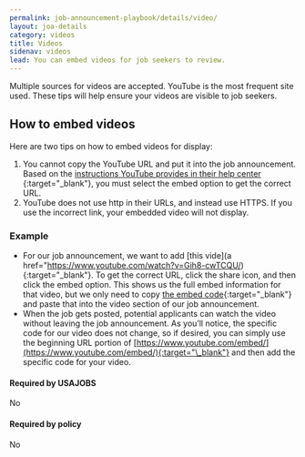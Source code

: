 ```yaml
---
permalink: job-announcement-playbook/details/video/
layout: joa-details
category: videos
title: Videos
sidenav: videos
lead: You can embed videos for job seekers to review.
---
```

Multiple sources for videos are accepted. YouTube is the most frequent site used. These tips will help ensure your videos are visible to job seekers.  

## How to embed videos 

Here are two tips on how to embed videos for display: 

1. You cannot copy the YouTube URL and put it into the job announcement. Based on the [instructions YouTube provides in their help center ](https://support.google.com/youtube/answer/171780?hl=en/){:target="\_blank"}, you must select the embed option to get the correct URL.
2. YouTube does not use http in their URLs, and instead use HTTPS. If you use the incorrect link, your embedded video will not display.

### Example 

* For our job announcement, we want to add [this vide](a href="https://www.youtube.com/watch?v=Gih8-cwTCQU/){:target="\_blank"}. To get the correct URL, click the share icon, and then click the embed option. This shows us the full embed information for that video, but we only need to copy [the embed code](https://www.youtube.com/embed/Gih8-cwTCQU/){:target="\_blank"} and paste that into the video section of our job announcement. 
* When the job gets posted, potential applicants can watch the video without leaving the job announcement. As you’ll notice, the specific code for our video does not change, so if desired, you can simply use the beginning URL portion of [https://www.youtube.com/embed/](https://www.youtube.com/embed/){:target="\_blank"} and then add the specific code for your video. 

<div class="usajobs-recruitment-joa-playbook-details__container">
<div class="usajobs-recruitment-joa-playbook-details__required-by-usajobs">
  <h4>Required by USAJOBS</h4>
  <p>No</p>
</div>
<div class="usajobs-recruitment-joa-playbook-details__required-by-policy">
  <h4>Required by policy</h4>
  <p>No</p>
</div>
</div>


